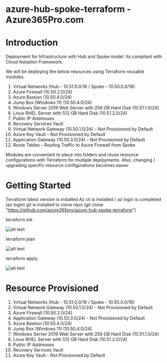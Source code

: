 # azure-hub-spoke-terraform - Azure365Pro.com 

# Introduction 
Deployment for  Infrastructure with Hub and Spoke model. Its compliant with Cloud Adoption Framework.

We will be deploying the below resources using Terraform reusable modules.

1.  Virtual Networks (Hub – 10.51.0.0/16 / Spoke – 10.50.0.0/16)
2.  Azure Firewall (10.50.2.0/24)
3.  Azure Bastion (10.50.4.0/24)
4.  Jump Box (Windows 11) (10.50.4.0/24)
5.  Windows Server 2019 Web Server with 256 GB Hard Disk (10.51.1.0/24)
6.  Linux RHEL Server with 512 GB Hard Disk (10.51.2.0/24)
7.  Public IP Addresses
8.  Recovery Services Vault
9.  Virtual Network Gateway (10.50.1.0/24) – Not Provisioned by Default
10. Azure Key Vault – Not Provisioned by Default
11. Application Gateway (10.50.3.0/24) – Not Provisioned by Default
12. Route Tables – Routing Traffic to Azure Firewall from Spoke

Modules are convenient to place into folders and reuse resource configurations with Terraform for multiple deployments.
Also, changing / upgrading specific resource configurations becomes easier


# Getting Started

Terraform latest version is installed
Az cli is installed / az login is completed (az login)
git is installed to clone repo (git clone "https://github.com/azure365pro/azure-hub-spoke-terraform")

terraform init

![alt text](https://www.azure365pro.com/wp-content/uploads/2023/02/image-10.png)

terraform plan 

![alt text](https://www.azure365pro.com/wp-content/uploads/2023/02/image-12.png)

terraform apply

![alt text](https://www.azure365pro.com/wp-content/uploads/2023/02/image-13.png)


# Resource Provisioned 

1.  Virtual Networks (Hub - 10.51.0.0/16  / Spoke - 10.50.0.0/16)
2.  Virtual Network Gateway (10.50.1.0/24) - Not Provisioned by Default
3.  Azure Firewall (10.50.2.0/24)
4.  Application Gateway (10.50.3.0/24) - Not Provisioned by Default
5.  Azure Bastion (10.50.4.0/24)
6.  Jump Box (Windows 11) (10.50.4.0/24)
7.  Windows Server 2019 Web Server with 256 GB Hard Disk (10.51.1.0/24) 
8.  Linux RHEL Server with 512 GB Hard Disk (10.51.2.0/24) 
9.  Public IP Addresses
10. Recovery Services Vault
11. Azure Key Vault - Not Provisioned by Default

